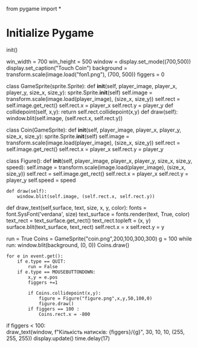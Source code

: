 from pygame import *

# Initialize Pygame
init()

win_width = 700 
win_height = 500 
window = display.set_mode((700,500)) 
display.set_caption("Touch Coin") 
background = transform.scale(image.load("fon1.png"), (700, 500)) 
figgers = 0

class GameSprite(sprite.Sprite): 
    def __init__(self, player_image, player_x, player_y, size_x, size_y): 
        sprite.Sprite.__init__(self) 
        self.image = transform.scale(image.load(player_image), (size_x, size_y))
        self.rect = self.image.get_rect()
        self.rect.x = player_x
        self.rect.y = player_y
    def collidepoint(self, x,y):
        return self.rect.collidepoint(x,y)
    def draw(self):
        window.blit(self.image, (self.rect.x, self.rect.y))

class Coin(GameSprite): 
    def __init__(self, player_image, player_x, player_y, size_x, size_y): 
        sprite.Sprite.__init__(self) 
        self.image = transform.scale(image.load(player_image), (size_x, size_y))
        self.rect = self.image.get_rect()
        self.rect.x = player_x
        self.rect.y = player_y

class Figure(): 
    def __init__(self, player_image, player_x, player_y, size_x, size_y, speed): 
        self.image = transform.scale(image.load(player_image), (size_x, size_y)) 
        self.rect = self.image.get_rect() 
        self.rect.x = player_x 
        self.rect.y = player_y 
        self.speed = speed

    def draw(self):
        window.blit(self.image, (self.rect.x, self.rect.y))

def draw_text(self,surface, text, size, x, y, color): 
    fonts = font.SysFont('verdana', size) 
    text_surface = fonts.render(text, True, color) 
    text_rect = text_surface.get_rect() 
    text_rect.topleft = (x, y) 
    surface.blit(text_surface, text_rect) 
    self.rect.x = x 
    self.rect.y = y 
    
run = True 
Coins = GameSprite("coin.png",200,100,300,300)
g = 100
while run:
    window.blit(background, (0, 0))
    Coins.draw()

    for e in event.get():
        if e.type == QUIT:
            run = False
        if e.type == MOUSEBUTTONDOWN:
            x,y = e.pos
            figgers +=1
            
            if Coins.collidepoint(x,y):
                figure = Figure("figure.png",x,y,50,100,0)
                figure.draw()
            if figgers == 100 :
                Coins.rect.x = -800 
if figgers < 100:                
    draw_text(window, f"Кількість натисків: {figgers}/{g}", 30, 10, 10, (255, 255, 255))
    display.update()
    time.delay(17)






